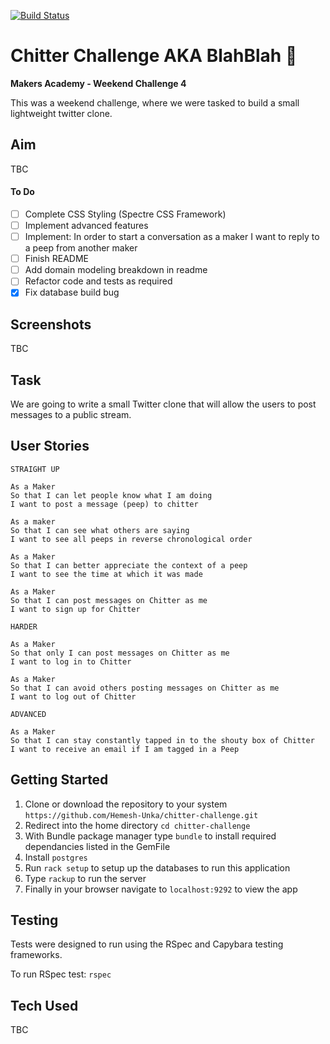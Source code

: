 [![Build Status](https://travis-ci.org/makersacademy/chitter-challenge.svg?branch=master)](https://travis-ci.org/makersacademy/chitter-challenge)

# Chitter Challenge AKA BlahBlah :speak_no_evil:
**Makers Academy - Weekend Challenge 4**

This was a weekend challenge, where we were tasked to build a small lightweight twitter clone.

## Aim
TBC

#### To Do
- [ ] Complete CSS Styling (Spectre CSS Framework)
- [ ] Implement advanced features
- [ ] Implement: In order to start a conversation as a maker I want to reply to a peep from another maker
- [ ] Finish README
- [ ] Add domain modeling breakdown in readme
- [ ] Refactor code and tests as required
- [x] Fix database build bug

## Screenshots

TBC

## Task

We are going to write a small Twitter clone that will allow the users to post messages to a public stream.

## User Stories
```
STRAIGHT UP

As a Maker
So that I can let people know what I am doing  
I want to post a message (peep) to chitter

As a maker
So that I can see what others are saying  
I want to see all peeps in reverse chronological order

As a Maker
So that I can better appreciate the context of a peep
I want to see the time at which it was made

As a Maker
So that I can post messages on Chitter as me
I want to sign up for Chitter

HARDER

As a Maker
So that only I can post messages on Chitter as me
I want to log in to Chitter

As a Maker
So that I can avoid others posting messages on Chitter as me
I want to log out of Chitter

ADVANCED

As a Maker
So that I can stay constantly tapped in to the shouty box of Chitter
I want to receive an email if I am tagged in a Peep
```

## Getting Started
1. Clone or download the repository to your system `https://github.com/Hemesh-Unka/chitter-challenge.git`
2. Redirect into the home directory `cd chitter-challenge`
3. With Bundle package manager type `bundle` to install required dependancies listed in the GemFile
4. Install `postgres`
5. Run `rack setup` to setup up the databases to run this application
4. Type `rackup` to run the server
5. Finally in your browser navigate to `localhost:9292` to view the app

## Testing
Tests were designed to run using the RSpec and Capybara testing frameworks.

To run RSpec test:
`rspec`

## Tech Used
TBC
